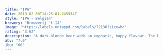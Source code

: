 ```yaml
---
title: "IPA"
date: 2019-02-08T14:25:01.245934Z
style: "IPA - Belgian"
brewery: "Brouwerij 't IJ"
image: "https://labels.untappd.com/labels/72136?size=hd"
rating: "3.62"
description: "A dark-blonde beer with an emphatic, hoppy flavour. The hops provide delicious aromas of flowers and grapefruit. A beer with a fruity, bitter aftertaste that lingers for a long time."
abv: "7.0"
ibu: "60"
---
```

